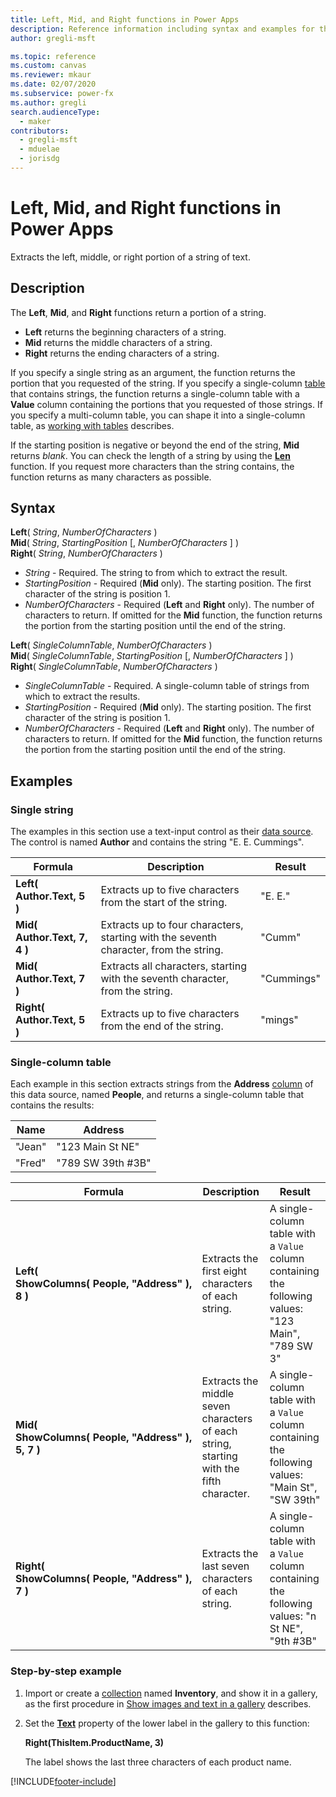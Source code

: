 ```yaml
---
title: Left, Mid, and Right functions in Power Apps
description: Reference information including syntax and examples for the Left, Mid, and Right functions in Power Apps.
author: gregli-msft

ms.topic: reference
ms.custom: canvas
ms.reviewer: mkaur
ms.date: 02/07/2020
ms.subservice: power-fx
ms.author: gregli
search.audienceType:
  - maker
contributors:
  - gregli-msft
  - mduelae
  - jorisdg
---
```


# Left, Mid, and Right functions in Power Apps

Extracts the left, middle, or right portion of a string of text.

## Description

The **Left**, **Mid**, and **Right** functions return a portion of a string.

- **Left** returns the beginning characters of a string.
- **Mid** returns the middle characters of a string.
- **Right** returns the ending characters of a string.

If you specify a single string as an argument, the function returns the portion that you requested of the string. If you specify a single-column [table](/power-apps/maker/canvas-apps/working-with-tables) that contains strings, the function returns a single-column table with a **Value** column containing the portions that you requested of those strings. If you specify a multi-column table, you can shape it into a single-column table, as [working with tables](/power-apps/maker/canvas-apps/working-with-tables) describes.

If the starting position is negative or beyond the end of the string, **Mid** returns _blank_. You can check the length of a string by using the **[Len](function-len.md)** function. If you request more characters than the string contains, the function returns as many characters as possible.

## Syntax

**Left**( _String_, _NumberOfCharacters_ )<br>**Mid**( _String_, _StartingPosition_ [, *NumberOfCharacters* ] )<br>**Right**( _String_, _NumberOfCharacters_ )

- _String_ - Required. The string to from which to extract the result.
- _StartingPosition_ - Required (**Mid** only). The starting position. The first character of the string is position 1.
- _NumberOfCharacters_ - Required (**Left** and **Right** only). The number of characters to return. If omitted for the **Mid** function, the function returns the portion from the starting position until the end of the string.

**Left**( _SingleColumnTable_, _NumberOfCharacters_ )<br>**Mid**( _SingleColumnTable_, _StartingPosition_ [, *NumberOfCharacters* ] )<br>**Right**( _SingleColumnTable_, _NumberOfCharacters_ )

- _SingleColumnTable_ - Required. A single-column table of strings from which to extract the results.
- _StartingPosition_ - Required (**Mid** only). The starting position. The first character of the string is position 1.
- _NumberOfCharacters_ - Required (**Left** and **Right** only). The number of characters to return. If omitted for the **Mid** function, the function returns the portion from the starting position until the end of the string.

## Examples

### Single string

The examples in this section use a text-input control as their [data source](/power-apps/maker/canvas-apps/working-with-data-sources). The control is named **Author** and contains the string "E. E. Cummings".

| Formula                      | Description                                                                           | Result     |
| ---------------------------- | ------------------------------------------------------------------------------------- | ---------- |
| **Left( Author.Text, 5 )**   | Extracts up to five characters from the start of the string.                          | "E. E."    |
| **Mid( Author.Text, 7, 4 )** | Extracts up to four characters, starting with the seventh character, from the string. | "Cumm"     |
| **Mid( Author.Text, 7 )**    | Extracts all characters, starting with the seventh character, from the string.        | "Cummings" |
| **Right( Author.Text, 5 )**  | Extracts up to five characters from the end of the string.                            | "mings"    |

### Single-column table

Each example in this section extracts strings from the **Address** [column](/power-apps/maker/canvas-apps/working-with-tables#columns) of this data source, named **People**, and returns a single-column table that contains the results:

| Name | Address |
| --- | --- |
| "Jean" | "123 Main St NE" |
| "Fred" | "789 SW 39th #3B" |

| Formula | Description | Result |
| --- | --- | --- |
| **Left( ShowColumns(&nbsp;People,&nbsp;"Address"&nbsp;), 8 )** | Extracts the first eight characters of each string. | A single-column table with a `Value` column containing the following values: "123 Main", "789 SW 3" |
| **Mid( ShowColumns(&nbsp;People,&nbsp;"Address"&nbsp;), 5, 7 )** | Extracts the middle seven characters of each string, starting with the fifth character. | A single-column table with a `Value` column containing the following values: "Main St", "SW 39th" |
| **Right( ShowColumns(&nbsp;People,&nbsp;"Address"&nbsp;), 7 )** | Extracts the last seven characters of each string. | A single-column table with a `Value` column containing the following values: "n St NE", "9th #3B" |

### Step-by-step example

1. Import or create a [collection](/power-apps/maker/canvas-apps/working-with-data-sources#collections) named **Inventory**, and show it in a gallery, as the first procedure in [Show images and text in a gallery](/power-apps/maker/canvas-apps/show-images-text-gallery-sort-filter) describes.
2. Set the **[Text](/power-apps/maker/canvas-apps/controls/properties-core)** property of the lower label in the gallery to this function:

   **Right(ThisItem.ProductName, 3)**

   The label shows the last three characters of each product name.

[!INCLUDE[footer-include](../../includes/footer-banner.md)]
